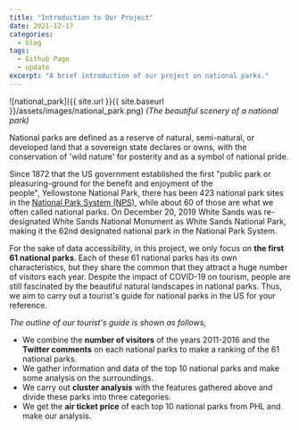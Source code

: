 ```yaml
---
title: "Introduction to Our Project"
date: 2021-12-17
categories:
  - blog
tags:
  - Github Page
  - update
excerpt: "A brief introduction of our project on national parks."
---
```


![national_park]({{ site.url }}{{ site.baseurl }}/assets/images/national_park.png)
*(The beautiful scenery of a national park)*

National parks are defined as a reserve of natural, semi-natural, or developed land that a sovereign state declares or owns, with the conservation of 'wild nature' for posterity and as a symbol of national pride. 

Since 1872 that the US government established the first "public park or pleasuring-ground for the benefit and enjoyment of the people", Yellowstone National Park, there has been 423 national park sites in the [National Park System (NPS)][National Park System (NPS)], while about 60 of those are what we often called national parks. On December 20, 2019 White Sands was re-designated White Sands National Monument as White Sands National Park, making it the 62nd designated national park in the National Park System. 

For the sake of data accessibility, in this project, we only focus on **the first 61 national parks**. Each of these 61 national parks has its own characteristics, but they share the common that they attract a huge number of visitors each year. Despite the impact of COVID-19 on tourism, people are still fascinated by the beautiful natural landscapes in national parks. Thus, we aim to carry out a tourist's guide for national parks in the US for your reference. 


*The outline of our tourist's guide is shown as follows,*

- We combine the **number of visitors** of the years 2011-2016 and the **Twitter comments** on each national parks to make a ranking of the 61 national parks.
- We gather information and data of the top 10 national parks and make some analysis on the surroundings.
- We carry out **cluster analysis** with the features gathered above and divide these parks into three categories.
- We get the **air ticket price** of each top 10 national parks from PHL and make our analysis.


[National Park System (NPS)]: https://www.nps.gov/aboutus/national-park-system.htm

